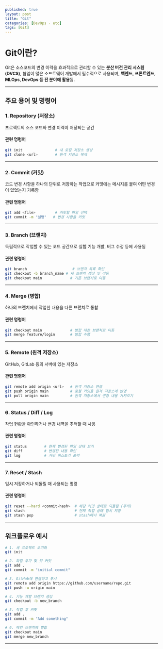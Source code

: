 ```yaml
---
published: true
layout: post
title: "Git"
categories: [DevOps · etc]
tags: [Git]
---
```


# Git이란?

Git은 소스코드의 변경 이력을 효과적으로 관리할 수 있는 **분산 버전 관리 시스템(DVCS)**, 협업이 많은 소프트웨어 개발에서 필수적으로 사용되며, **백엔드, 프론트엔드, MLOps, DevOps 등 전 분야에 활용**됨.

---

## 주요 용어 및 명령어

### 1. Repository (저장소)

프로젝트의 소스 코드와 변경 이력이 저장되는 공간

#### 관련 명령어

```bash
git init               # 새 로컬 저장소 생성
git clone <url>        # 원격 저장소 복제
```

---

### 2. Commit (커밋)

코드 변경 사항을 하나의 단위로 저장하는 작업으로 커밋에는 메시지를 붙여 어떤 변경이 있었는지 기록함

#### 관련 명령어

```bash
git add <file>         # 커밋할 파일 선택
git commit -m "설명"   # 변경 사항을 커밋
```

---

### 3. Branch (브랜치)

독립적으로 작업할 수 있는 코드 공간으로 실험 기능 개발, 버그 수정 등에 사용됨

#### 관련 명령어

```bash
git branch                     # 브랜치 목록 확인
git checkout -b branch_name # 새 브랜치 생성 및 이동
git checkout main             # 기존 브랜치로 이동
```

---

### 4. Merge (병합)

하나의 브랜치에서 작업한 내용을 다른 브랜치로 통합

#### 관련 명령어

```bash
git checkout main             # 병합 대상 브랜치로 이동
git merge feature/login       # 병합 수행
```

---

### 5. Remote (원격 저장소)

GitHub, GitLab 등의 서버에 있는 저장소

#### 관련 명령어

```bash
git remote add origin <url>   # 원격 저장소 연결
git push origin main          # 로컬 커밋을 원격 저장소에 반영
git pull origin main          # 원격 저장소에서 변경 내용 가져오기
```

---

### 6. Status / Diff / Log

작업 현황을 확인하거나 변경 내역을 추적할 때 사용

#### 관련 명령어

```bash
git status        # 현재 변경된 파일 상태 보기
git diff          # 변경된 내용 확인
git log           # 커밋 히스토리 출력
```

---

### 7. Reset / Stash

임시 저장하거나 되돌릴 때 사용되는 명령

#### 관련 명령어

```bash
git reset --hard <commit-hash>  # 해당 커밋 상태로 되돌림 (주의)
git stash                       # 현재 작업 상태 임시 저장
git stash pop                   # stash에서 복원
```

---

## 워크플로우 예시

```bash
# 1. 새 프로젝트 초기화
git init

# 2. 파일 추가 및 첫 커밋
git add .
git commit -m "initial commit"

# 3. GitHub에 연결하고 푸시
git remote add origin https://github.com/username/repo.git
git push -u origin main

# 4. 기능 개발 브랜치 생성
git checkout -b new_branch

# 5. 작업 후 커밋
git add .
git commit -m "Add something"

# 6. 메인 브랜치에 병합
git checkout main
git merge new_branch
```

---